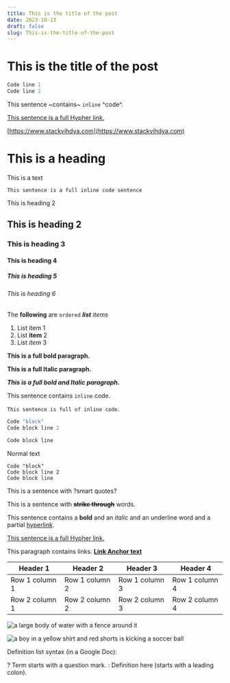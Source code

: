 ```yaml
---
title: This is the title of the post
date: 2023-10-13
draft: false
slug: This-is-the-title-of-the-post
---
```


# This is the title of the post


```python
Code line 1
Code line 2
```


This sentence ~contains~ `inline` ^code^. 


[This sentence is a full Hypher link.](https://en.wikipedia.org/wiki/Hyperlink)

[https://www.stackvihdya.com](https://www.stackvihdya.com) 

# This is a heading

This is a text

```
This sentence is a full inline code sentence
```

This is heading 2
## This is heading 2
### This is heading 3
#### This is heading 4
##### This is heading 5
<h6>This is heading 6</h6>

The **following** are `ordered` ***list*** *items*
1. List item 1
2. List **item** 2
3. List *item* 3

**This is a full bold paragraph.**

**This is a full Italic paragraph.**

***This is a full bold and Italic paragraph.***

This sentence contains `inline` code. 




`This sentence is full of inline code`.

```python
Code "block"
Code block line 2

Code block line
```

Normal text

```
Code "block"
Code block line 2
Code block line
```

This is a sentence with ?smart quotes?

This is a sentence with **~~strike through~~** words.

This sentence contains a **bold** and an *italic* and an <span style="text - decoration: underline;">underline</span> word and a partial [hyperlink](https://en.wikipedia.org/wiki/HTTP). 

[This sentence is a full Hypher link.](https://en.wikipedia.org/wiki/Hyperlink)

This paragraph contains links. **[Link Anchor text](https://www.gdocstomarkdown.com/)**




| Header 1 | Header 2 | Header 3 | Header 4 |
| --- |  --- |  --- |  --- | 
| Row 1 column 1 | Row 1 column 2 | Row 1 column 3 | Row 1 column 4 |
| Row 2 column 1 | Row 2 column 2 | Row 2 column 3 | Row 2 column 4 |


![a large body of water with a fence around it](https://dt7uvbzmhs718.cloudfront.net/KXD-large-body-water-fence-around.jpeg "png image caption")

![a boy in a yellow shirt and red shorts is kicking a soccer ball](https://dt7uvbzmhs718.cloudfront.net/akH-boy-yellow-shirt-red-shorts-kicking-soccer-ball.jpeg)


Definition list syntax (in a Google Doc):? Term starts with a question mark.: Definition here (starts with a leading colon).
